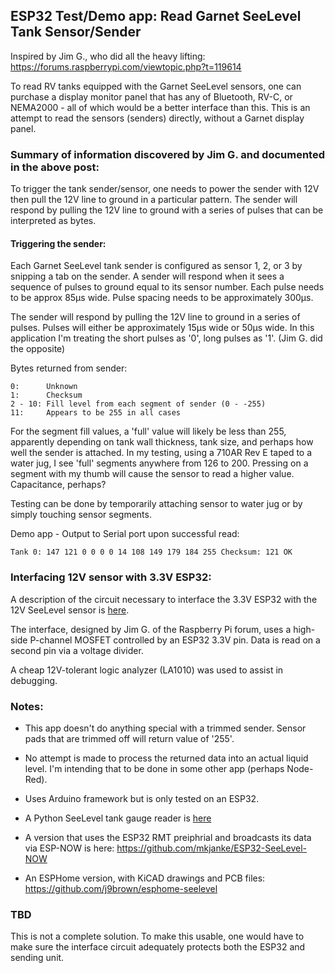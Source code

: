 ## ESP32 Test/Demo app: Read Garnet SeeLevel Tank Sensor/Sender

Inspired by Jim G., who did all the heavy lifting: https://forums.raspberrypi.com/viewtopic.php?t=119614

To read RV tanks equipped with the Garnet SeeLevel sensors, one can purchase a display monitor panel that has any of Bluetooth, RV-C, or NEMA2000 - all of which would be a better interface than this. This is an attempt to read the sensors (senders) directly, without a Garnet display panel. 

### Summary of information discovered by Jim G. and documented in the above post:

To trigger the tank sender/sensor, one needs to power the sender with 12V then pull the 12V line to ground in a particular pattern. The sender will respond by pulling the 12V line to ground with a series of pulses that can be interpreted as bytes.

#### Triggering the sender:

Each Garnet SeeLevel tank sender is configured as sensor 1, 2, or 3 by snipping a tab on the sender. A sender will respond when it sees a sequence of pulses to ground equal to its sensor number. Each pulse needs to be approx 85µs wide. Pulse spacing needs to be approximately 300µs.

The sender will respond by pulling the 12V line to ground in a series of pulses. Pulses will either be approximately 15µs wide or 50µs wide. In this application I'm treating the short pulses as '0', long pulses as '1'. (Jim G. did the opposite)

Bytes returned from sender:

    0:      Unknown
    1:      Checksum
    2 - 10: Fill level from each segment of sender (0 - -255)
    11:     Appears to be 255 in all cases

For the segment fill values, a 'full' value will likely be less than 255, apparently depending on tank wall thickness, tank size, and perhaps how well the sender is attached. In my testing, using a 710AR Rev E taped to a water jug, I see 'full' segments  anywhere from 126 to 200. Pressing on a segment with my thumb will cause the sensor to read a higher value. Capacitance, perhaps?

Testing can be done by temporarily attaching sensor to water jug or by simply touching sensor segments.

Demo app - Output to Serial port upon successful read:

    Tank 0: 147 121 0 0 0 0 14 108 149 179 184 255 Checksum: 121 OK

### Interfacing 12V sensor with 3.3V ESP32:

A description of the circuit necessary to interface the 3.3V ESP32 with the 12V SeeLevel sensor is [here](./docs/LevelShifter.md). 

The interface, designed by Jim G. of the Raspberry Pi forum, uses a high-side P-channel MOSFET controlled by an ESP32 3.3V pin. Data is read on a second pin via a voltage divider.

A cheap 12V-tolerant logic analyzer (LA1010) was used to assist in debugging.

### Notes:

 * This app doesn't do anything special with a trimmed sender. Sensor pads that are trimmed off will return value of '255'.

 * No attempt is made to process the returned data into an actual liquid level. I'm intending that to be done in some other app (perhaps Node-Red).

 * Uses Arduino framework but is only tested on an ESP32.

 * A Python SeeLevel tank gauge reader is [here](https://github.com/robwolff3/seelevel2mqtt/) 
 
 * A version that uses the ESP32 RMT preiphrial and broadcasts its data via ESP-NOW is here: https://github.com/mkjanke/ESP32-SeeLevel-NOW
 
 * An ESPHome version, with KiCAD drawings and PCB files: https://github.com/j9brown/esphome-seelevel


### TBD

This is not a complete solution. To make this usable, one would have to make sure the interface circuit adequately protects both the ESP32 and sending unit.
